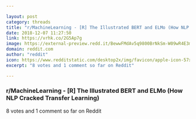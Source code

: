 ```yaml
---

layout: post
category: threads
title: "r/MachineLearning - [R] The Illustrated BERT and ELMo (How NLP Cracked Transfer Learning)"
date: 2018-12-07 11:27:50
link: https://vrhk.co/2G5Ap7g
image: https://external-preview.redd.it/BewwFMdAv5q9800BrNkSm-W09wR4E3m88tSN7VX4J1A.jpg?auto=webp&s=f66a4e064ba3246620cf54cb84af3186edb3a9bc
domain: reddit.com
author: "reddit"
icon: https://www.redditstatic.com/desktop2x/img/favicon/apple-icon-57x57.png
excerpt: "8 votes and 1 comment so far on Reddit"

---
```


### r/MachineLearning - [R] The Illustrated BERT and ELMo (How NLP Cracked Transfer Learning)

8 votes and 1 comment so far on Reddit